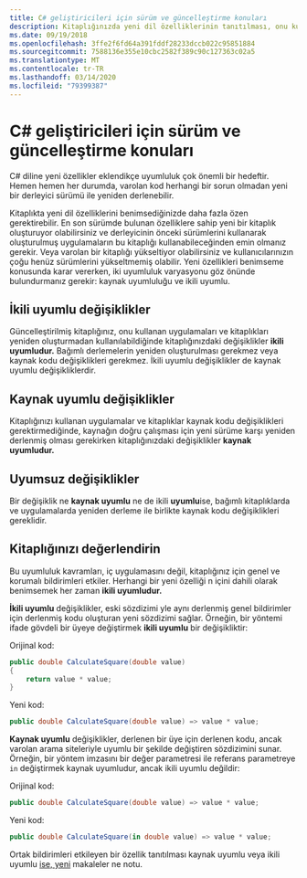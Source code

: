 ```yaml
---
title: C# geliştiricileri için sürüm ve güncelleştirme konuları
description: Kitaplığınızda yeni dil özelliklerinin tanıtılması, onu kullanan kodu etkileyebilir.
ms.date: 09/19/2018
ms.openlocfilehash: 3ffe2f6fd64a391fddf28233dccb022c95851884
ms.sourcegitcommit: 7588136e355e10cbc2582f389c90c127363c02a5
ms.translationtype: MT
ms.contentlocale: tr-TR
ms.lasthandoff: 03/14/2020
ms.locfileid: "79399387"
---
```

# <a name="version-and-update-considerations-for-c-developers"></a>C# geliştiricileri için sürüm ve güncelleştirme konuları

C# diline yeni özellikler eklendikçe uyumluluk çok önemli bir hedeftir. Hemen hemen her durumda, varolan kod herhangi bir sorun olmadan yeni bir derleyici sürümü ile yeniden derlenebilir.

Kitaplıkta yeni dil özelliklerini benimsediğinizde daha fazla özen gerektirebilir. En son sürümde bulunan özelliklere sahip yeni bir kitaplık oluşturuyor olabilirsiniz ve derleyicinin önceki sürümlerini kullanarak oluşturulmuş uygulamaların bu kitaplığı kullanabileceğinden emin olmanız gerekir. Veya varolan bir kitaplığı yükseltiyor olabilirsiniz ve kullanıcılarınızın çoğu henüz sürümlerini yükseltmemiş olabilir. Yeni özellikleri benimseme konusunda karar vererken, iki uyumluluk varyasyonu göz önünde bulundurmanız gerekir: kaynak uyumluluğu ve ikili uyumlu.

## <a name="binary-compatible-changes"></a>İkili uyumlu değişiklikler

Güncelleştirilmiş kitaplığınız, onu kullanan uygulamaları ve kitaplıkları yeniden oluşturmadan kullanılabildiğinde kitaplığınızdaki değişiklikler **ikili uyumludur.** Bağımlı derlemelerin yeniden oluşturulması gerekmez veya kaynak kodu değişiklikleri gerekmez. İkili uyumlu değişiklikler de kaynak uyumlu değişikliklerdir.

## <a name="source-compatible-changes"></a>Kaynak uyumlu değişiklikler

Kitaplığınızı kullanan uygulamalar ve kitaplıklar kaynak kodu değişiklikleri gerektirmediğinde, kaynağın doğru çalışması için yeni sürüme karşı yeniden derlenmiş olması gerekirken kitaplığınızdaki değişiklikler **kaynak uyumludur.**

## <a name="incompatible-changes"></a>Uyumsuz değişiklikler

Bir değişiklik ne **kaynak uyumlu** ne de ikili **uyumlu**ise, bağımlı kitaplıklarda ve uygulamalarda yeniden derleme ile birlikte kaynak kodu değişiklikleri gereklidir.

## <a name="evaluate-your-library"></a>Kitaplığınızı değerlendirin

Bu uyumluluk kavramları, iç uygulamasını değil, kitaplığınız için genel ve korumalı bildirimleri etkiler. Herhangi bir yeni özelliği n içini dahili olarak benimsemek her zaman **ikili uyumludur.**  

**İkili uyumlu** değişiklikler, eski sözdizimi yle aynı derlenmiş genel bildirimler için derlenmiş kodu oluşturan yeni sözdizimi sağlar. Örneğin, bir yöntemi ifade gövdeli bir üyeye değiştirmek **ikili uyumlu** bir değişikliktir:

Orijinal kod:

```csharp
public double CalculateSquare(double value)
{
    return value * value;
}
```

Yeni kod:

```csharp
public double CalculateSquare(double value) => value * value;
```

**Kaynak uyumlu** değişiklikler, derlenen bir üye için derlenen kodu, ancak varolan arama siteleriyle uyumlu bir şekilde değiştiren sözdizimini sunar. Örneğin, bir yöntem imzasını bir değer parametresi ile referans parametreye `in` değiştirmek kaynak uyumludur, ancak ikili uyumlu değildir:

Orijinal kod:

```csharp
public double CalculateSquare(double value) => value * value;
```

Yeni kod:

```csharp
public double CalculateSquare(in double value) => value * value;
```

Ortak bildirimleri etkileyen bir özellik tanıtılması kaynak uyumlu veya ikili uyumlu [ise, yeni](index.md) makaleler ne notu.
